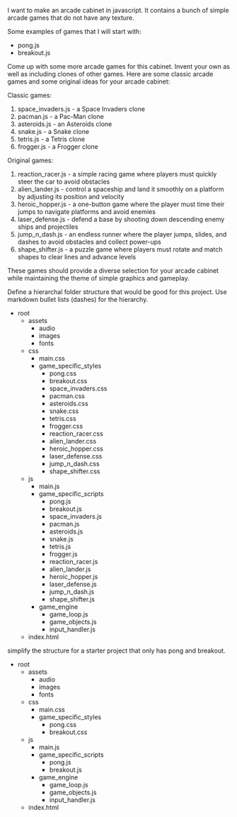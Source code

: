 I want to make an arcade cabinet in javascript. It contains a bunch of simple arcade games that do not have any texture. 

Some examples of games that I will start with:
- pong.js
- breakout.js

Come up with some more arcade games for this cabinet. Invent your own as well as including clones of other games. Here are some classic arcade games and some original ideas for your arcade cabinet:

Classic games:
1. space_invaders.js - a Space Invaders clone
2. pacman.js - a Pac-Man clone
3. asteroids.js - an Asteroids clone
4. snake.js - a Snake clone
5. tetris.js - a Tetris clone
6. frogger.js - a Frogger clone

Original games:
1. reaction_racer.js - a simple racing game where players must quickly steer the car to avoid obstacles 
2. alien_lander.js - control a spaceship and land it smoothly on a platform by adjusting its position and velocity
3. heroic_hopper.js - a one-button game where the player must time their jumps to navigate platforms and avoid enemies
4. laser_defense.js - defend a base by shooting down descending enemy ships and projectiles
5. jump_n_dash.js - an endless runner where the player jumps, slides, and dashes to avoid obstacles and collect power-ups
6. shape_shifter.js - a puzzle game where players must rotate and match shapes to clear lines and advance levels

These games should provide a diverse selection for your arcade cabinet while maintaining the theme of simple graphics and gameplay.

Define a hierarchal folder structure that would be good for this project. Use markdown bullet lists (dashes) for the hierarchy.
- root
    - assets
        - audio
        - images
        - fonts
    - css
        - main.css
        - game_specific_styles
            - pong.css
            - breakout.css
            - space_invaders.css
            - pacman.css
            - asteroids.css
            - snake.css
            - tetris.css
            - frogger.css
            - reaction_racer.css
            - alien_lander.css
            - heroic_hopper.css
            - laser_defense.css
            - jump_n_dash.css
            - shape_shifter.css
    - js
        - main.js
        - game_specific_scripts
            - pong.js
            - breakout.js
            - space_invaders.js
            - pacman.js
            - asteroids.js
            - snake.js
            - tetris.js
            - frogger.js
            - reaction_racer.js
            - alien_lander.js
            - heroic_hopper.js
            - laser_defense.js
            - jump_n_dash.js
            - shape_shifter.js
        - game_engine
            - game_loop.js
            - game_objects.js
            - input_handler.js
    - index.html

simplify the structure for a starter project that only has pong and breakout. 

- root
    - assets
        - audio
        - images
        - fonts
    - css
        - main.css
        - game_specific_styles
            - pong.css
            - breakout.css
    - js
        - main.js
        - game_specific_scripts
            - pong.js
            - breakout.js
        - game_engine
            - game_loop.js
            - game_objects.js
            - input_handler.js
    - index.html
